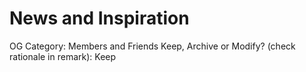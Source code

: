 # News and Inspiration

OG Category: Members and Friends
Keep, Archive or Modify? (check rationale in remark): Keep